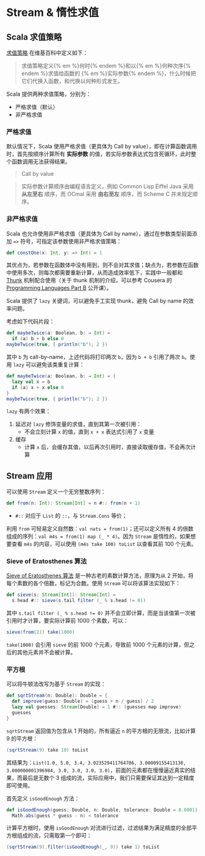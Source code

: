 # Stream & 惰性求值

## Scala 求值策略

[求值策略](https://zh.wikipedia.org/wiki/%E6%B1%82%E5%80%BC%E7%AD%96%E7%95%A5) 在维基百科中定义如下：

>求值策略定义{% em %}何时{% endem %}和以{% em %}何种次序{% endem %}求值给函数的 {% em %}实际参数{% endem %}，什么时候把它们代换入函数，和代换以何种形式发生。

Scala 提供两种求值策略，分别为：

* 严格求值（默认）
* 非严格求值

### 严格求值

默认情况下，Scala 使用严格求值（更具体为 Call by value），即在计算函数调用时，首先按顺序计算所有 **实际参数** 的值，若实际参数表达式包含死循环，此时整个函数调用无法获得结果。

>Call by value

>实际参数计算顺序由编程语言定义，例如 Common Lisp Eiffel Java 采用 **从左至右** 顺序，而 OCmal 采用 **由右至左** 顺序，而 Scheme C 并未规定顺序。

### 非严格求值

Scala 也允许使用非严格求值（更具体为 Call by name），通过在参数类型前面添加 `=>` 符号，可指定该参数使用非严格求值策略：

```scala
def constOne(x: Int, y: => Int) = 1
```

其优点为，若参数在函数体中没有用到，则不会对其求值；缺点为，若参数在函数中使用多次，则每次都需要重新计算，从而造成效率低下，实践中一般都和 [Thunk](https://en.wikipedia.org/wiki/Thunk) 机制配合使用（关于 thunk 机制的介绍，可以参考 Cousera 的 [Programming Languages Part B](https://www.coursera.org/learn/programming-languages-part-b) 公开课）。

Scala 提供了 `lazy` 关键词，可以避免手工实现 thunk，避免 Call by name 的效率问题。

考虑如下代码片段：

```scala
def maybeTwice(a: Boolean, b: ⇒ Int) =
  if (a) b + b else 0
maybeTwice(true, { println("b"); 2 })
```

其中 `b` 为 call-by-name，上述代码将打印两次 `b`，因为 `b + b` 引用了两次 `b`。使用 `lazy` 可以避免该类重复计算：

```scala
def maybeTwice(a: Boolean, b: ⇒ Int) = {
  lazy val x = b
  if (a) x + x else 0
}
maybeTwice(true, { println("b"); 2 })
```

`lazy` 有两个效果：

1. 延迟对 `lazy` 修饰变量的求值，直到其第一次被引用：
    * 不会立刻计算 `x` 的值，直到 `x + x` 表达式引用了 `x` 变量
2. 缓存
    * 计算 `x` 后，会缓存其值，以后再次引用时，直接读取缓存值，不会再次计算

## Stream 应用

可以使用 `Stream` 定义一个无穷整数序列：

```scala
def from(n: Int): Stream[Int] = n #:: from(n + 1)
```

* `#::` 对应于 `List` 的 `::`，与 `Stream.Cons` 等价；

利用 `from` 可轻易定义自然数：`val nats = from(1)`；还可以定义所有 4 的倍数组成的序列：`val m4s = from(1) map (_ * 4)`。因为 `Stream` 是惰性的，如果想要查看 `m4s` 的内容，可以使用 `(m4s take 100) toList` 以查看其前 100 个元素。

### Sieve of Eratosthenes 算法

[Sieve of Eratosthenes 算法](https://zh.wikipedia.org/wiki/%E5%9F%83%E6%8B%89%E6%89%98%E6%96%AF%E7%89%B9%E5%B0%BC%E7%AD%9B%E6%B3%95) 是一种古老的素数计算方法，原理为从 2 开始，将每个素数的各个倍数，标记为合数。使用 `Stream` 可以将该算法实现如下：

```scala
def sieve(s: Stream[Int]): Stream[Int] =
  s.head #:: sieve(s.tail filter (_ % s.head != 0))
```

其中 `s.tail filter (_ % s.head != 0)` 并不会立即计算，而是当该值第一次被引用时才计算，要实际计算前 1000 个素数，可以：

```scala
sieve(from(2)) take(1000)
```

`take(1000)` 会引用 `sieve` 的前 1000 个元素，导致前 1000 个元素的计算，但之后的其他元素并不会被计算。

### 平方根

可以将牛顿法改写为基于 `Stream` 的实现：

```scala
def sqrtStream(n: Double): Double = {
  def improve(guess: Double) = (guess + n / guess) / 2
  lazy val guesses: Stream[Double] = 1 #:: (guesses map improve)
  guesses
}
```

`sqrtStream` 返回值为包含从 1 开始的，所有逼近 `n` 的平方根的无限流，比如计算 9 的平方根：

```scala
(sqrtStream(9) take 10) toList
```

其结果为：`List(1.0, 5.0, 3.4, 3.023529411764706, 3.00009155413138, 3.000000001396984, 3.0, 3.0, 3.0, 3.0)`，前面的元素都在慢慢逼近真实的结果，而最后是无数个 3 组成的流，实际应用中，我们只需要保证其达到一定精度即可使用。

首先定义 `isGoodEnough` 方法：

```scala
def isGoodEnough(guess: Double, n: Double, tolerance: Double = 0.0001) =
  Math.abs(guess * guess - n) < tolerance
```

计算平方根时，使用 `isGoodEnough` 对流进行过滤，过滤结果为满足精度的全部平方根组成的流，只需取第一个即可：

```scala
(sqrtStream(9).filter(isGoodEnough(_, 9)) take 1) toList
```
